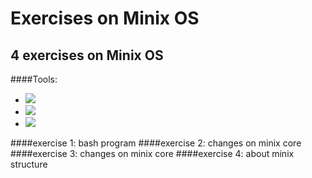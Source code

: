 # Exercises on Minix OS

## 4 exercises on Minix OS
####Tools:
- ![](http://wiki.minix3.org/lib/tpl/minix3c/images/main-logo.png)
- ![](https://tiswww.case.edu/php/chet/img/bash-logo-web.png)
- ![](https://eclipse.org/eclipse.org-common/themes/solstice/public/images/logo/eclipse-426x100.png)

####exercise 1:
bash program
####exercise 2:
changes on minix core
####exercise 3:
changes on minix core
####exercise 4:
about minix structure